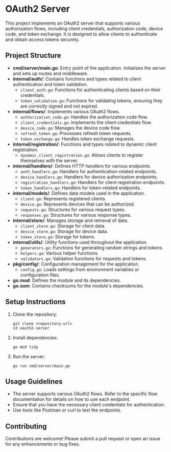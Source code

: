 # OAuth2 Server

This project implements an OAuth2 server that supports various authorization flows, including client credentials, authorization code, device code, and token exchange. It is designed to allow clients to authenticate and obtain access tokens securely.

## Project Structure

- **cmd/server/main.go**: Entry point of the application. Initializes the server and sets up routes and middleware.
- **internal/auth/**: Contains functions and types related to client authentication and token validation.
  - `client_auth.go`: Functions for authenticating clients based on their credentials.
  - `token_validation.go`: Functions for validating tokens, ensuring they are correctly signed and not expired.
- **internal/flows/**: Implements various OAuth2 flows.
  - `authorization_code.go`: Handles the authorization code flow.
  - `client_credentials.go`: Implements the client credentials flow.
  - `device_code.go`: Manages the device code flow.
  - `refresh_token.go`: Processes refresh token requests.
  - `token_exchange.go`: Handles token exchange requests.
- **internal/registration/**: Functions and types related to dynamic client registration.
  - `dynamic_client_registration.go`: Allows clients to register themselves with the server.
- **internal/handlers/**: Defines HTTP handlers for various endpoints.
  - `auth_handlers.go`: Handlers for authentication-related endpoints.
  - `device_handlers.go`: Handlers for device authorization endpoints.
  - `registration_handlers.go`: Handlers for client registration endpoints.
  - `token_handlers.go`: Handlers for token-related endpoints.
- **internal/models/**: Defines data models used in the application.
  - `client.go`: Represents registered clients.
  - `device.go`: Represents devices that can be authorized.
  - `requests.go`: Structures for various request types.
  - `responses.go`: Structures for various response types.
- **internal/store/**: Manages storage and retrieval of data.
  - `client_store.go`: Storage for client data.
  - `device_store.go`: Storage for device data.
  - `token_store.go`: Storage for tokens.
- **internal/utils/**: Utility functions used throughout the application.
  - `generators.go`: Functions for generating random strings and tokens.
  - `helpers.go`: Various helper functions.
  - `validators.go`: Validation functions for requests and tokens.
- **pkg/config/**: Configuration management for the application.
  - `config.go`: Loads settings from environment variables or configuration files.
- **go.mod**: Defines the module and its dependencies.
- **go.sum**: Contains checksums for the module's dependencies.

## Setup Instructions

1. Clone the repository:
   ```
   git clone <repository-url>
   cd oauth2-server
   ```

2. Install dependencies:
   ```
   go mod tidy
   ```

3. Run the server:
   ```
   go run cmd/server/main.go
   ```

## Usage Guidelines

- The server supports various OAuth2 flows. Refer to the specific flow documentation for details on how to use each endpoint.
- Ensure that you have the necessary client credentials for authentication.
- Use tools like Postman or curl to test the endpoints.

## Contributing

Contributions are welcome! Please submit a pull request or open an issue for any enhancements or bug fixes.